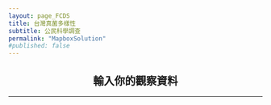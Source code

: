 ```yaml
---
layout: page_FCDS
title: 台灣真菌多樣性
subtitle: 公民科學調查
permalink: "MapboxSolution"
#published: false
---
```

<h2 style="text-align: center;">輸入你的觀察資料</h2>
<hr>
<div style="text-align:center;">
  <object data="https://script.google.com/macros/s/AKfycbyYCKPc3RlBSPM3DebrOYW322h98ggngAVdV2RM7Vyq3ArCiuJKoxS471QxuhtQTO25Aw/exec" width="100%" height="1200">
  </object>
</div>

